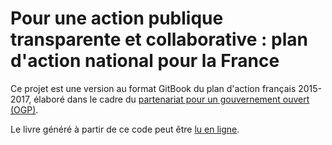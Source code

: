 # Pour une action publique transparente et collaborative : plan d'action national pour la France

Ce projet est une version au format GitBook du plan d'action français 2015-2017, élaboré dans le cadre du
[partenariat pour un gouvernement ouvert (OGP)]((http://www.opengovpartnership.org/)).

Le livre généré à partir de ce code peut être [lu en ligne](http://gouvernement-ouvert.etalab.gouv.fr).
